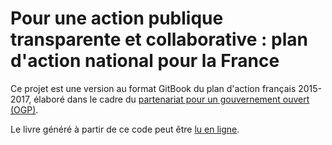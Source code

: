 # Pour une action publique transparente et collaborative : plan d'action national pour la France

Ce projet est une version au format GitBook du plan d'action français 2015-2017, élaboré dans le cadre du
[partenariat pour un gouvernement ouvert (OGP)]((http://www.opengovpartnership.org/)).

Le livre généré à partir de ce code peut être [lu en ligne](http://gouvernement-ouvert.etalab.gouv.fr).
